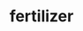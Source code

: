 ---
title: fertilizer
layout: service-map
services: 
    - url: http://atlas.cws.ucdavis.edu/arcgis/rest/services/nitrogen_fertilizer/Nfertilizer_2050/MapServer
      label: 2050 Fertilizer
    - url: http://atlas.cws.ucdavis.edu/arcgis/rest/services/nitrogen_fertilizer/Nfertilizer_2035/MapServer
      label: 2035 Fertilizer
    - url: http://atlas.cws.ucdavis.edu/arcgis/rest/services/nitrogen_fertilizer/Nfertilizer_2020/MapServer
      label: 2020 Fertilizer
    - url: http://atlas.cws.ucdavis.edu/arcgis/rest/services/nitrogen_fertilizer/Nfertilizer_2005/MapServer
      label: 2005 Fertilizer
    - url: http://atlas.cws.ucdavis.edu/arcgis/rest/services/nitrogen_fertilizer/Nfertilizer_1990/MapServer
      label: 1990 Fertilizer
    - url: http://atlas.cws.ucdavis.edu/arcgis/rest/services/nitrogen_fertilizer/Nfertilizer_1975/MapServer
      label: 1975 Fertilizer
    - url: http://atlas.cws.ucdavis.edu/arcgis/rest/services/nitrogen_fertilizer/Nfertilizer_1960/MapServer
      label: 1960 Fertilizer
    - url: http://atlas.cws.ucdavis.edu/arcgis/rest/services/nitrogen_fertilizer/Nfertilizer_1945/MapServer
      label: 1945 Fertilizer
---